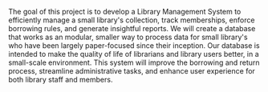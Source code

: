 The goal of this project is to develop a Library Management System to efficiently manage a small library's collection, track memberships, enforce borrowing rules, and generate insightful reports.
We will create a database that works as an modular, smaller way to process data for small library's who have been largely paper-focused since their inception. Our database is intended
to make the quality of life of librarians and library users better, in a small-scale environment. This system will improve the borrowing and return process, streamline administrative tasks, and enhance user experience for both library staff and members.
